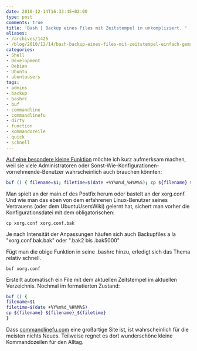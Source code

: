 ```yaml
---
date: 2010-12-14T16:33:45+02:00
type: post
comments: true
title: 'Bash | Backup eines Files mit Zeitstempel in unkompliziert. '
aliases:
- /archives/1425
- /blog/2010/12/14/bash-backup-eines-files-mit-zeitstempel-einfach-gemacht
categories:
- Shell
- Development
- Debian
- Ubuntu
- ubuntuusers
tags:
- admins
- backup
- bashrc
- buf
- commandline
- commandlinefu
- dirty
- function
- kommandozeile
- quick
- schnell
---
```


[Auf eine besondere kleine Funktion](http://www.commandlinefu.com/commands/view/7292/backup-a-file-with-a-date-time-stamp)
möchte ich kurz aufmerksam machen, weil sie viele Administratoren oder
Sonst-Wie-Konfigurationen-vornehmende-Benutzer wahrscheinlich auch brauchen
könnten:

``` bash
buf () { filename=$1; filetime=$(date +%Y%m%d_%H%M%S); cp ${filename} ${filename}_${filetime}; }
```

Man spielt an der main.cf des Postfix herum oder bastelt an der xorg.conf.
Und wie man das eben von dem erfahrenen Linux-Benutzer seines Vertrauens
(oder dem UbuntuUsersWiki) gelernt hat, sichert man vorher die
Konfigurationsdatei mit dem obligatorischen:

```
cp xorg.conf xorg.conf.bak
```

Je nach Intensität der Anpassungen häufen sich auch Backupfiles a la
"xorg.conf.bak.bak" oder ".bak2 bis .bak5000"

Fügt man die obige Funktion in seine .bashrc hinzu, erledigt sich das Thema
relativ schnell.

```
buf xorg.conf
```

Erstellt automatisch ein File mit dem aktuellen Zeitstempel im aktuellen
Verzeichnis. Nochmal im formatierten Zustand:

``` bash
buf () {
filename=$1
filetime=$(date +%Y%m%d_%H%M%S)
cp ${filename} ${filename}_${filetime}
}
```

Dass [commandlinefu.com](http://commandlinefu.com) eine großartige Site
ist, ist wahrscheinlich für die meisten nichts Neues. Teilweise regnet es
dort wunderschöne kleine Kommandozeilen für den Alltag.
